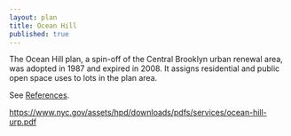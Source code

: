 ```yaml
---
layout: plan
title: Ocean Hill
published: true
---
```


The Ocean Hill plan, a spin-off of the Central Brooklyn urban renewal area, was adopted in 1987 and expired in 2008. It assigns residential and public open space uses to lots in the plan area.

See [References](http://www.urbanreviewer.org/#page=references.html).

https://www.nyc.gov/assets/hpd/downloads/pdfs/services/ocean-hill-urp.pdf
